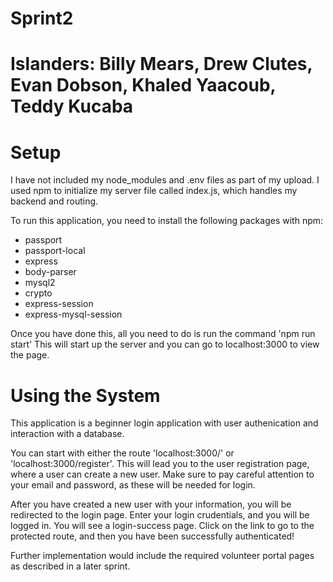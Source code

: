 # Sprint2
# Islanders: Billy Mears, Drew Clutes, Evan Dobson, Khaled Yaacoub, Teddy Kucaba

# Setup
I have not included my node_modules and .env files as part of my upload.
I used npm to initialize my server file called index.js, which handles my backend and routing.

To run this application, you need to install the following packages with npm:
* passport
* passport-local
* express
* body-parser
* mysql2
* crypto
* express-session
* express-mysql-session

Once you have done this, all you need to do is run the command 'npm run start'
This will start up the server and you can go to localhost:3000 to view the page.

# Using the System
This application is a beginner login application with user authenication and interaction with a database.

You can start with either the route 'localhost:3000/' or 'localhost:3000/register'. 
This will lead you to the user registration page, where a user can create a new user.
Make sure to pay careful attention to your email and password, as these will be needed for login.

After you have created a new user with your information, you will be redirected to the login page.
Enter your login crudentials, and you will be logged in. You will see a login-success page.
Click on the link to go to the protected route, and then you have been successfully authenticated!

Further implementation would include the required volunteer portal pages as described in a later sprint.